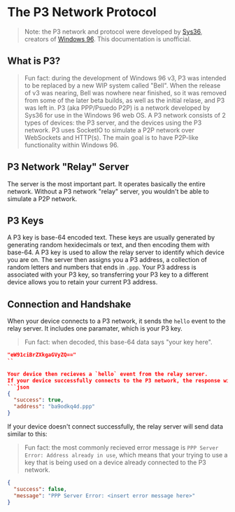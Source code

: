 # The P3 Network Protocol
> Note: the P3 network and protocol were developed by [Sys36](https://sys36.net/), creators of [Windows 96](https://windows96.net/).
> This documentation is unofficial.

## What is P3?
> Fun fact: during the development of Windows 96 v3, P3 was intended to be replaced by a new WIP system called "Bell". When the release of v3 was nearing, Bell was nowhere near finished, so it was removed from some of the later beta builds, as well as the initial relase, and P3 was left in. 
P3 (aka PPP/Psuedo P2P) is a network developed by Sys36 for use in the Windows 96 web OS.
A P3 network consists of 2 types of devices: the P3 server, and the devices using the P3 network.
P3 uses SocketIO to simulate a P2P network over WebSockets and HTTP(s). The main goal is to have P2P-like functionality within Windows 96.

## P3 Network "Relay" Server
The server is the most important part. It operates basically the entire network.
Without a P3 network "relay" server, you wouldn't be able to simulate a P2P network.

## P3 Keys
A P3 key is base-64 encoded text. These keys are usually generated by generating random hexidecimals or text, and then encoding them with base-64.
A P3 key is used to allow the relay server to identify which device you are on.
The server then assigns you a P3 address, a collection of random letters and numbers that ends in `.ppp`.
Your P3 address is associated with your P3 key, so transferring your P3 key to a different device allows you to retain your current P3 address.

## Connection and Handshake
When your device connects to a P3 network, it sends the `hello` event to the relay server.
It includes one paramater, which is your P3 key.
> Fun fact: when decoded, this base-64 data says "your key here".
```json
"eW91ciBrZXkgaGVyZQ=="
``

Your device then recieves a `hello` event from the relay server.
If your device successfully connects to the P3 network, the response will contain data similar to this:
```json
{
  "success": true,
  "address": "ba9odkq4d.ppp"
}
```
If your device doesn't connect successfully, the relay server will send data similar to this:
> Fun fact: the most commonly recieved error message is `PPP Server Error: Address already in use`, which means that your trying to use a key that is being used on a device already connected to the P3 network.
```json
{
  "success": false,
  "message": "PPP Server Error: <insert error message here>"
}
```

